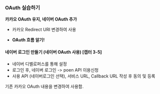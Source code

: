 ### OAuth 실습하기

**카카오 OAuth 유지, 네이버 OAuth 추가**

- 카카오 Redirect URI 변경하여 사용

- **OAuth 흐름 알기!**

#### 네이버 로그인 만들기 (네이버 OAuth 사용) [캡터 3-5]

- 네이버 디벨로퍼스를 통해 설정
- 로그인 후, 네이버 로그인 -> poen API 이용신청
- 사용 API (네이버로그인 선택), 서비스 URL, Callback URL 작성 후 동의 및 등록

기존 카카오 OAuth 내용을 변경하여 사용함.
